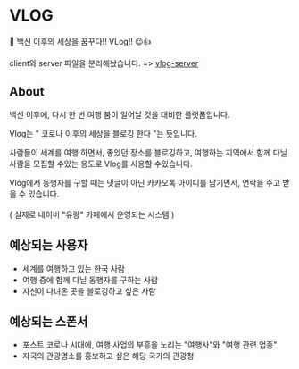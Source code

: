 # VLOG
💉 백신 이후의 세상을 꿈꾸다!! VLog!! 😉👍 

client와 server 파일을 분리해놨습니다. 
=> [vlog-server](https://github.com/USCgil0127/vlog-server)

## About
백신 이후에, 다시 한 번 여행 붐이 일어날 것을 대비한 플랫폼입니다.

Vlog는 " 코로나 이후의 세상을 블로깅 한다 "는 뜻입니다.

사람들이 세계를 여행 하면서, 좋았던 장소를 블로깅하고, 여행하는 지역에서 함께 다닐 사람을 모집할 수있는 용도로 Vlog를 사용할 수있습니다.

Vlog에서 동행자를 구할 때는 댓글이 아닌 카카오톡 아이디를 남기면서, 연락을 주고 받을 수 있습니다.
<br></br>
( 실제로 네이버 "유랑" 카페에서 운영되는 시스템 )

## 예상되는 사용자
- 세계를 여행하고 있는 한국 사람
- 여행 중에 함께 다닐 동행자를 구하는 사람
- 자신이 다녀온 곳을 블로깅하고 싶은 사람

## 예상되는 스폰서
- 포스트 코로나 시대에, 여행 사업의 부흥을 노리는 "여행사"와 "여행 관련 업종"
- 자국의 관광명소를 홍보하고 싶은 해당 국가의 관광청 


